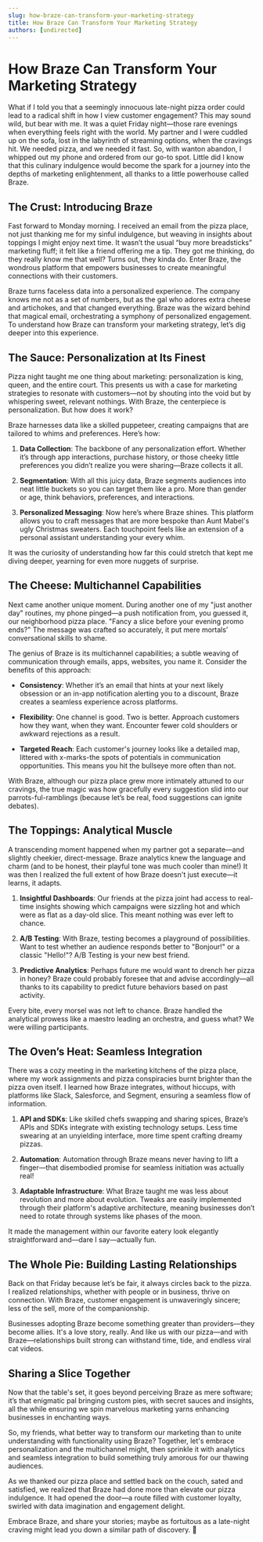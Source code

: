 ```yaml
---
slug: how-braze-can-transform-your-marketing-strategy
title: How Braze Can Transform Your Marketing Strategy
authors: [undirected]
---
```



# How Braze Can Transform Your Marketing Strategy

What if I told you that a seemingly innocuous late-night pizza order could lead to a radical shift in how I view customer engagement? This may sound wild, but bear with me. It was a quiet Friday night—those rare evenings when everything feels right with the world. My partner and I were cuddled up on the sofa, lost in the labyrinth of streaming options, when the cravings hit. We needed pizza, and we needed it fast. So, with wanton abandon, I whipped out my phone and ordered from our go-to spot. Little did I know that this culinary indulgence would become the spark for a journey into the depths of marketing enlightenment, all thanks to a little powerhouse called Braze.

## The Crust: Introducing Braze

Fast forward to Monday morning. I received an email from the pizza place, not just thanking me for my sinful indulgence, but weaving in insights about toppings I might enjoy next time. It wasn’t the usual “buy more breadsticks” marketing fluff; it felt like a friend offering me a tip. They got me thinking, do they really know me that well? Turns out, they kinda do. Enter Braze, the wondrous platform that empowers businesses to create meaningful connections with their customers. 

Braze turns faceless data into a personalized experience. The company knows me not as a set of numbers, but as the gal who adores extra cheese and artichokes, and that changed everything. Braze was the wizard behind that magical email, orchestrating a symphony of personalized engagement. To understand how Braze can transform your marketing strategy, let’s dig deeper into this experience.

## The Sauce: Personalization at Its Finest

Pizza night taught me one thing about marketing: personalization is king, queen, and the entire court. This presents us with a case for marketing strategies to resonate with customers—not by shouting into the void but by whispering sweet, relevant nothings. With Braze, the centerpiece is personalization. But how does it work?

Braze harnesses data like a skilled puppeteer, creating campaigns that are tailored to whims and preferences. Here’s how:

1. **Data Collection**: The backbone of any personalization effort. Whether it’s through app interactions, purchase history, or those cheeky little preferences you didn’t realize you were sharing—Braze collects it all.
   
2. **Segmentation**: With all this juicy data, Braze segments audiences into neat little buckets so you can target them like a pro. More than gender or age, think behaviors, preferences, and interactions. 

3. **Personalized Messaging**: Now here’s where Braze shines. This platform allows you to craft messages that are more bespoke than Aunt Mabel's ugly Christmas sweaters. Each touchpoint feels like an extension of a personal assistant understanding your every whim.

It was the curiosity of understanding how far this could stretch that kept me diving deeper, yearning for even more nuggets of surprise.

## The Cheese: Multichannel Capabilities 

Next came another unique moment. During another one of my "just another day" routines, my phone pinged—a push notification from, you guessed it, our neighborhood pizza place. "Fancy a slice before your evening promo ends?" The message was crafted so accurately, it put mere mortals’ conversational skills to shame. 

The genius of Braze is its multichannel capabilities; a subtle weaving of communication through emails, apps, websites, you name it. Consider the benefits of this approach:

- **Consistency**: Whether it’s an email that hints at your next likely obsession or an in-app notification alerting you to a discount, Braze creates a seamless experience across platforms.

- **Flexibility**: One channel is good. Two is better. Approach customers how they want, when they want. Encounter fewer cold shoulders or awkward rejections as a result.

- **Targeted Reach**: Each customer's journey looks like a detailed map, littered with x-marks-the spots of potentials in communication opportunities. This means you hit the bullseye more often than not.

With Braze, although our pizza place grew more intimately attuned to our cravings, the true magic was how gracefully every suggestion slid into our parrots-ful-ramblings (because let’s be real, food suggestions can ignite debates).

## The Toppings: Analytical Muscle

A transcending moment happened when my partner got a separate—and slightly cheekier, direct-message. Braze analytics knew the language and charm (and to be honest, their playful tone was much cooler than mine!) It was then I realized the full extent of how Braze doesn't just execute—it learns, it adapts.

1. **Insightful Dashboards**: Our friends at the pizza joint had access to real-time insights showing which campaigns were sizzling hot and which were as flat as a day-old slice. This meant nothing was ever left to chance.

2. **A/B Testing**: With Braze, testing becomes a playground of possibilities. Want to test whether an audience responds better to "Bonjour!" or a classic "Hello!"? A/B Testing is your new best friend.

3. **Predictive Analytics**: Perhaps future me would want to drench her pizza in honey? Braze could probably foresee that and advise accordingly—all thanks to its capability to predict future behaviors based on past activity. 

Every bite, every morsel was not left to chance. Braze handled the analytical prowess like a maestro leading an orchestra, and guess what? We were willing participants.

## The Oven’s Heat: Seamless Integration

There was a cozy meeting in the marketing kitchens of the pizza place, where my work assignments and pizza conspiracies burnt brighter than the pizza oven itself. I learned how Braze integrates, without hiccups, with platforms like Slack, Salesforce, and Segment, ensuring a seamless flow of information.

1. **API and SDKs**: Like skilled chefs swapping and sharing spices, Braze’s APIs and SDKs integrate with existing technology setups. Less time swearing at an unyielding interface, more time spent crafting dreamy pizzas.

2. **Automation**: Automation through Braze means never having to lift a finger—that disembodied promise for seamless initiation was actually real!

3. **Adaptable Infrastructure**: What Braze taught me was less about revolution and more about evolution. Tweaks are easily implemented through their platform's adaptive architecture, meaning businesses don’t need to rotate through systems like phases of the moon.

It made the management within our favorite eatery look elegantly straightforward and—dare I say—actually fun.

## The Whole Pie: Building Lasting Relationships

Back on that Friday because let’s be fair, it always circles back to the pizza. I realized relationships, whether with people or in business, thrive on connection. With Braze, customer engagement is unwaveringly sincere; less of the sell, more of the companionship.

Businesses adopting Braze become something greater than providers—they become allies. It's a love story, really. And like us with our pizza—and with Braze—relationships built strong can withstand time, tide, and endless viral cat videos.

## Sharing a Slice Together

Now that the table's set, it goes beyond perceiving Braze as mere software; it’s that enigmatic pal bringing custom pies, with secret sauces and insights, all the while ensuring we spin marvelous marketing yarns enhancing businesses in enchanting ways.

So, my friends, what better way to transform our marketing than to unite understanding with functionality using Braze? Together, let's embrace personalization and the multichannel might, then sprinkle it with analytics and seamless integration to build something truly amorous for our thawing audiences.

As we thanked our pizza place and settled back on the couch, sated and satisfied, we realized that Braze had done more than elevate our pizza indulgence. It had opened the door—a route filled with customer loyalty, swirled with data imagination and engagement delight.

Embrace Braze, and share your stories; maybe as fortuitous as a late-night craving might lead you down a similar path of discovery. 🍕